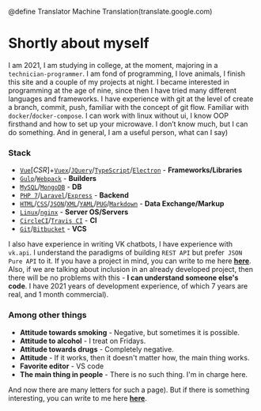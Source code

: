 @define Translator Machine Translation(translate.google.com)

# Shortly about myself
I am 2021, I am studying in college, at the moment, majoring in a `technician-programmer`. I am fond of programming, I love animals, I finish this site and a couple of my projects at night. I became interested in programming at the age of nine, since then I have tried many different languages ​​and frameworks. I have experience with git at the level of create a branch, commit, push, familiar with the concept of git flow. Familiar with `docker`/`docker-compose`. I can work with linux without ui, I know OOP firsthand and how to set up your microwave. I don’t know much, but I can do something. And in general, I am a useful person, what can I say)

### Stack
* [`Vue`](https://vuejs.org)[*CSR*]+[`Vuex`](https://vuex.vuejs.org)/[`JQuery`](https://jquery.com/)/[`TypeScript`](https://www.typescriptlang.org/)/[`Electron`](https://www.electronjs.org/) - **Frameworks/Libraries**
* [`Gulp`](https://gulpjs.com/)/[`Webpack`](https://webpack.js.org/) - **Builders**
* [`MySQL`](https://www.mysql.com/)/[`MongoDB`](https://www.mongodb.com) - **DB**
* [`PHP 7`](https://www.php.net)/[`Laravel`](https://laravel.com/)/[`Express`](https://expressjs.com/) - **Backend**
* [`HTML`](https://wikipedia.org/wiki/HTML)/[`CSS`](https://wikipedia.org/wiki/CSS)/[`JSON`](https://en.wikipedia.org/wiki/JSON)/[`XML`](https://wikipedia.org/wiki/XML)/[`YAML`](https://wikipedia.org/wiki/YAML)/[`PUG`](https://pugjs.org)/[`Markdown`](https://wikipedia.org/wiki/Markdown) - **Data Exchange/Markup**
* [`Linux`](https://wikipedia.org/wiki/Linux)/[`nginx`](https://nginx.org/en/) - **Server OS/Servers**
* [`CircleCI`](https://circleci.com/)/[`Travis CI`](https://travis-ci.com) - **CI**
* [`Git`](https://github.com/)/[`Bitbucket`](https://bitbucket.org/) - **VCS**

I also have experience in writing VK chatbots, I have experience with `vk.api`. I understand the paradigms of building `REST API` but prefer` JSON Pure API` to it. If you have a project in mind, you can write to me here [**here**](mailto:astecom@mailru). Also, if we are talking about inclusion in an already developed project, then there will be no problems with this - **I can understand someone else's code**. I have 2021 years of development experience, of which 7 years are real, and 1 month commercial).

### Among other things

* **Attitude towards smoking** - Negative, but sometimes it is possible.
* **Attitude to alcohol** - I treat on Fridays.
* **Attitude towards drugs** - Completely negative.
* **Attitude** - If it works, then it doesn't matter how, the main thing works.
* **Favorite editor** - VS code
* **The main thing in people** - There is no such thing. I'm in charge here.

And now there are many letters for such a page). But if there is something interesting, you can write to me here [**here**](mailto:astecom@mailru).